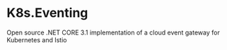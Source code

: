 # K8s.Eventing
Open source .NET CORE 3.1 implementation of a cloud event gateway for Kubernetes and Istio
